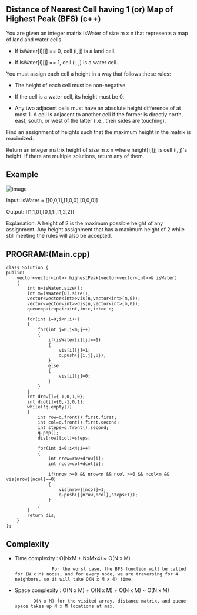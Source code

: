 ## Distance of Nearest Cell having 1 (or) Map of Highest Peak (BFS) (c++)

You are given an integer matrix isWater of size m x n that represents a map of land and water cells.

- If isWater[i][j] == 0, cell (i, j) is a land cell. 

- If isWater[i][j] == 1, cell (i, j) is a water cell.  

You must assign each cell a height in a way that follows these rules:

- The height of each cell must be non-negative.

- If the cell is a water cell, its height must be 0.

- Any two adjacent cells must have an absolute height difference of at most 1. A cell is adjacent to another cell if the former is directly north, east, south, or west of the latter (i.e., their sides are touching).

Find an assignment of heights such that the maximum height in the matrix is maximized.

Return an integer matrix height of size m x n where height[i][j] is cell (i, j)'s height. If there are multiple solutions, return any of them.

## Example
![image](https://github.com/user-attachments/assets/cb3359de-2341-4e2a-ba6d-f4b929cb4c9b)

Input: isWater = [[0,0,1],[1,0,0],[0,0,0]]

Output: [[1,1,0],[0,1,1],[1,2,2]]

Explanation: A height of 2 is the maximum possible height of any assignment.
Any height assignment that has a maximum height of 2 while still meeting the rules will also be accepted.

## PROGRAM:(Main.cpp)
```
class Solution {
public:
    vector<vector<int>> highestPeak(vector<vector<int>>& isWater) 
    {
        int n=isWater.size();
        int m=isWater[0].size();
        vector<vector<int>>vis(n,vector<int>(m,0));
        vector<vector<int>>dis(n,vector<int>(m,0));
        queue<pair<pair<int,int>,int>> q;

        for(int i=0;i<n;i++)
        {
            for(int j=0;j<m;j++)
            {
                if(isWater[i][j]==1)
                {
                    vis[i][j]=1;
                    q.push({{i,j},0});
                }
                else
                {
                    vis[i][j]=0;
                }
            }
        }
        int drow[]={-1,0,1,0};
        int dcol[]={0,-1,0,1};
        while(!q.empty())
        {
            int row=q.front().first.first;
            int col=q.front().first.second;
            int steps=q.front().second;
            q.pop();
            dis[row][col]=steps;

            for(int i=0;i<4;i++)
            {
                int nrow=row+drow[i];
                int ncol=col+dcol[i];

                if(nrow >=0 && nrow<n && ncol >=0 && ncol<m && vis[nrow][ncol]==0)
                {
                    vis[nrow][ncol]=1;
                    q.push({{nrow,ncol},steps+1});
                }
            }
        }
        return dis; 
    }
};
```
## Complexity
- Time complexity : O(NxM + NxMx4) ~ O(N x M)
  
                    For the worst case, the BFS function will be called for (N x M) nodes, and for every node, we are traversing for 4 neighbors, so it will take O(N x M x 4) time.

- Space complexity : O(N x M) + O(N x M) + O(N x M) ~ O(N x M)

             O(N x M) for the visited array, distance matrix, and queue space takes up N x M locations at max. 
